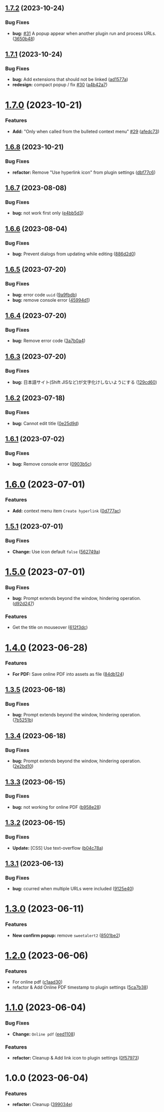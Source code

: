 ## [1.7.2](https://github.com/YU000jp/logseq-plugin-confirmation-hyperlink/compare/v1.7.1...v1.7.2) (2023-10-24)


### Bug Fixes

* **bug:** [#31](https://github.com/YU000jp/logseq-plugin-confirmation-hyperlink/issues/31) A popup appear when another plugin run and process URLs. ([3650b48](https://github.com/YU000jp/logseq-plugin-confirmation-hyperlink/commit/3650b4859a429fe6c96295d84bc7db92be163a9a))

## [1.7.1](https://github.com/YU000jp/logseq-plugin-confirmation-hyperlink/compare/v1.7.0...v1.7.1) (2023-10-24)


### Bug Fixes

* **bug:** Add extensions that should not be linked ([ad1577a](https://github.com/YU000jp/logseq-plugin-confirmation-hyperlink/commit/ad1577aca1b2b476a100c361588b658a7ecc6bf5))
* **redesign:** compact popup / fix [#30](https://github.com/YU000jp/logseq-plugin-confirmation-hyperlink/issues/30) ([a4b42a7](https://github.com/YU000jp/logseq-plugin-confirmation-hyperlink/commit/a4b42a7a85f4d12894de65478e4c81bc72910107))

# [1.7.0](https://github.com/YU000jp/logseq-plugin-confirmation-hyperlink/compare/v1.6.8...v1.7.0) (2023-10-21)


### Features

* **Add:** "Only when called from the bulleted context menu" [#29](https://github.com/YU000jp/logseq-plugin-confirmation-hyperlink/issues/29) ([afedc73](https://github.com/YU000jp/logseq-plugin-confirmation-hyperlink/commit/afedc73b3f6a7549f35ef623a83a491e2e9755da))

## [1.6.8](https://github.com/YU000jp/logseq-plugin-confirmation-hyperlink/compare/v1.6.7...v1.6.8) (2023-10-21)


### Bug Fixes

* **refactor:** Remove "Use hyperlink icon" from plugin settings ([dbf77c6](https://github.com/YU000jp/logseq-plugin-confirmation-hyperlink/commit/dbf77c60e13e0f8aa428514309bc75c2fb592190))

## [1.6.7](https://github.com/YU000jp/logseq-plugin-confirmation-hyperlink/compare/v1.6.6...v1.6.7) (2023-08-08)


### Bug Fixes

* **bug:** not work first only ([e4bb5d3](https://github.com/YU000jp/logseq-plugin-confirmation-hyperlink/commit/e4bb5d36dd2202f049f11bf0f82b58b4c3a3c5cb))

## [1.6.6](https://github.com/YU000jp/logseq-plugin-confirmation-hyperlink/compare/v1.6.5...v1.6.6) (2023-08-04)


### Bug Fixes

* **bug:** Prevent dialogs from updating while editing ([886d2d0](https://github.com/YU000jp/logseq-plugin-confirmation-hyperlink/commit/886d2d088123cf70d7839ca32c6031f2bb377a9a))

## [1.6.5](https://github.com/YU000jp/logseq-plugin-confirmation-hyperlink/compare/v1.6.4...v1.6.5) (2023-07-20)


### Bug Fixes

* **bug:** error code `uuid` ([9a9fbdb](https://github.com/YU000jp/logseq-plugin-confirmation-hyperlink/commit/9a9fbdbd8af7a4dbdc3e4d1ab9ef0e885ec8d60f))
* **bug:** remove console error ([45994d1](https://github.com/YU000jp/logseq-plugin-confirmation-hyperlink/commit/45994d1ca05bf3cf49935f11a9e1092d1eee0018))

## [1.6.4](https://github.com/YU000jp/logseq-plugin-confirmation-hyperlink/compare/v1.6.3...v1.6.4) (2023-07-20)


### Bug Fixes

* **bug:** Remove error code ([3a7b0a4](https://github.com/YU000jp/logseq-plugin-confirmation-hyperlink/commit/3a7b0a472c65d01139ddc982de1d1704ace3af25))

## [1.6.3](https://github.com/YU000jp/logseq-plugin-confirmation-hyperlink/compare/v1.6.2...v1.6.3) (2023-07-20)


### Bug Fixes

* **bug:** 日本語サイト(Shift JISなど)が文字化けしないようにする ([129cd60](https://github.com/YU000jp/logseq-plugin-confirmation-hyperlink/commit/129cd60ab096b3b75130c4b8ebbb648a3492cc47))

## [1.6.2](https://github.com/YU000jp/logseq-plugin-confirmation-hyperlink/compare/v1.6.1...v1.6.2) (2023-07-18)


### Bug Fixes

* **bug:** Cannot edit title ([0e25d9d](https://github.com/YU000jp/logseq-plugin-confirmation-hyperlink/commit/0e25d9d0eb190f71894a42c8d43efc53c30327d9))

## [1.6.1](https://github.com/YU000jp/logseq-plugin-confirmation-hyperlink/compare/v1.6.0...v1.6.1) (2023-07-02)


### Bug Fixes

* **bug:** Remove console error ([0903b5c](https://github.com/YU000jp/logseq-plugin-confirmation-hyperlink/commit/0903b5cd4e98e728fbef251b06a7e7968c11650a))

# [1.6.0](https://github.com/YU000jp/logseq-plugin-confirmation-hyperlink/compare/v1.5.1...v1.6.0) (2023-07-01)


### Features

* **Add:** context menu item `Create hyperlink` ([0d777ac](https://github.com/YU000jp/logseq-plugin-confirmation-hyperlink/commit/0d777ac2e768faeb437eb4892d645d49e6c42723))

## [1.5.1](https://github.com/YU000jp/logseq-plugin-confirmation-hyperlink/compare/v1.5.0...v1.5.1) (2023-07-01)


### Bug Fixes

* **Change:** Use icon default `false` ([562749a](https://github.com/YU000jp/logseq-plugin-confirmation-hyperlink/commit/562749a600715a15999cfaba1b27a6ff4f532651))

# [1.5.0](https://github.com/YU000jp/logseq-plugin-confirmation-hyperlink/compare/v1.4.0...v1.5.0) (2023-07-01)


### Bug Fixes

* **bug:** Prompt extends beyond the window, hindering operation. ([d92d247](https://github.com/YU000jp/logseq-plugin-confirmation-hyperlink/commit/d92d247ddf75f1418d21ad69b50123f5baa6e523))


### Features

* Get the title on mouseover ([612f3dc](https://github.com/YU000jp/logseq-plugin-confirmation-hyperlink/commit/612f3dc39df70046e6778741c3508c61cc469e6f))

# [1.4.0](https://github.com/YU000jp/logseq-plugin-confirmation-hyperlink/compare/v1.3.5...v1.4.0) (2023-06-28)


### Features

* **For PDF:** Save online PDF into assets as file ([84db124](https://github.com/YU000jp/logseq-plugin-confirmation-hyperlink/commit/84db124249d140b4add5798cae3cbd99f0ef322f))

## [1.3.5](https://github.com/YU000jp/logseq-plugin-confirmation-hyperlink/compare/v1.3.4...v1.3.5) (2023-06-18)


### Bug Fixes

* **bug:** Prompt extends beyond the window, hindering operation. ([7b5251b](https://github.com/YU000jp/logseq-plugin-confirmation-hyperlink/commit/7b5251b9e507bb0b05bae2b302a98b89ed53bbb5))

## [1.3.4](https://github.com/YU000jp/logseq-plugin-confirmation-hyperlink/compare/v1.3.3...v1.3.4) (2023-06-18)


### Bug Fixes

* **bug:** Prompt extends beyond the window, hindering operation. ([2e2bd10](https://github.com/YU000jp/logseq-plugin-confirmation-hyperlink/commit/2e2bd10f51b4675cc9d99ce606362621a92d1509))

## [1.3.3](https://github.com/YU000jp/logseq-plugin-confirmation-hyperlink/compare/v1.3.2...v1.3.3) (2023-06-15)


### Bug Fixes

* **bug:** not working for online PDF ([b958e28](https://github.com/YU000jp/logseq-plugin-confirmation-hyperlink/commit/b958e28d01b60d81597d1b3ec964542bafba1bfd))

## [1.3.2](https://github.com/YU000jp/logseq-plugin-confirmation-hyperlink/compare/v1.3.1...v1.3.2) (2023-06-15)


### Bug Fixes

* **Update:** [CSS] Use text-overflow ([b04c78a](https://github.com/YU000jp/logseq-plugin-confirmation-hyperlink/commit/b04c78a8781acdc8b057594e605d0d6b2c345e4b))

## [1.3.1](https://github.com/YU000jp/logseq-plugin-confirmation-hyperlink/compare/v1.3.0...v1.3.1) (2023-06-13)


### Bug Fixes

* **bug:** ccurred when multiple URLs were included ([9125e40](https://github.com/YU000jp/logseq-plugin-confirmation-hyperlink/commit/9125e409e7af9a79c4ffb1c3b9b1dd44a43f348c))

# [1.3.0](https://github.com/YU000jp/logseq-plugin-confirmation-hyperlink/compare/v1.2.0...v1.3.0) (2023-06-11)


### Features

* **New confirm popup:** remove `sweetalert2` ([8501be2](https://github.com/YU000jp/logseq-plugin-confirmation-hyperlink/commit/8501be25105f956d6852b08481b3610c7c006453))

# [1.2.0](https://github.com/YU000jp/logseq-plugin-confirmation-hyperlink/compare/v1.1.0...v1.2.0) (2023-06-06)


### Features

* For online pdf ([c1aad30](https://github.com/YU000jp/logseq-plugin-confirmation-hyperlink/commit/c1aad30f3a294a700c4614113df536f4b1fd8272))
* refactor & Add Online PDF timestamp to plugin settings ([5ca7b38](https://github.com/YU000jp/logseq-plugin-confirmation-hyperlink/commit/5ca7b3844a3a3c319c756836048b8c50504ebeb6))

# [1.1.0](https://github.com/YU000jp/logseq-plugin-confirmation-hyperlink/compare/v1.0.0...v1.1.0) (2023-06-04)


### Bug Fixes

* **Change:** `Online pdf` ([eed1108](https://github.com/YU000jp/logseq-plugin-confirmation-hyperlink/commit/eed1108cd5c3790b89160063364dac92ae8a23b3))


### Features

* **refactor:** Cleanup & Add link icon to plugin settings ([0f57973](https://github.com/YU000jp/logseq-plugin-confirmation-hyperlink/commit/0f5797313e69fc946f0653810cee0c6045008926))

# 1.0.0 (2023-06-04)


### Features

* **refactor:** Cleanup ([399034e](https://github.com/YU000jp/logseq-plugin-confirmation-hyperlink/commit/399034e42b775840a242bbfe1adcdf14071dbdfa))
